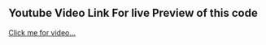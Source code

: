 ## Youtube Video Link For live Preview of this code 

[Click me for video...](https://www.youtube.com/channel/UCv8hRnqJnx6qUFbfyMpQ5Lw) 



